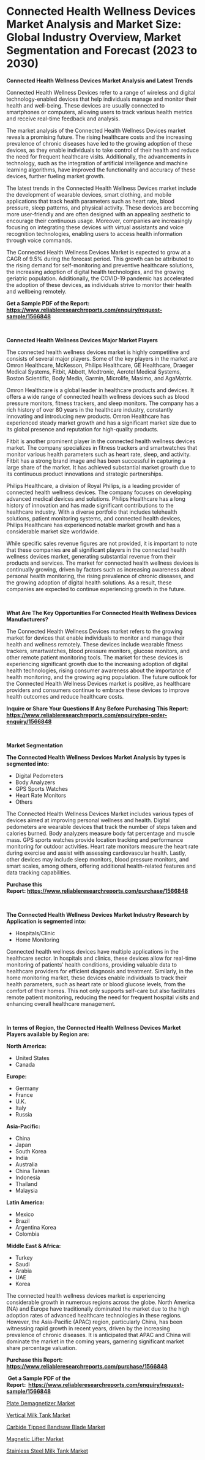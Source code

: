<p><h1>Connected Health Wellness Devices Market Analysis and Market Size: Global Industry Overview, Market Segmentation and Forecast (2023 to 2030)</h1></p><p><strong>Connected Health Wellness Devices Market Analysis and Latest Trends</strong></p>
<p><p>Connected Health Wellness Devices refer to a range of wireless and digital technology-enabled devices that help individuals manage and monitor their health and well-being. These devices are usually connected to smartphones or computers, allowing users to track various health metrics and receive real-time feedback and analysis.</p><p>The market analysis of the Connected Health Wellness Devices market reveals a promising future. The rising healthcare costs and the increasing prevalence of chronic diseases have led to the growing adoption of these devices, as they enable individuals to take control of their health and reduce the need for frequent healthcare visits. Additionally, the advancements in technology, such as the integration of artificial intelligence and machine learning algorithms, have improved the functionality and accuracy of these devices, further fueling market growth.</p><p>The latest trends in the Connected Health Wellness Devices market include the development of wearable devices, smart clothing, and mobile applications that track health parameters such as heart rate, blood pressure, sleep patterns, and physical activity. These devices are becoming more user-friendly and are often designed with an appealing aesthetic to encourage their continuous usage. Moreover, companies are increasingly focusing on integrating these devices with virtual assistants and voice recognition technologies, enabling users to access health information through voice commands.</p><p>The Connected Health Wellness Devices Market is expected to grow at a CAGR of 9.5% during the forecast period. This growth can be attributed to the rising demand for self-monitoring and preventive healthcare solutions, the increasing adoption of digital health technologies, and the growing geriatric population. Additionally, the COVID-19 pandemic has accelerated the adoption of these devices, as individuals strive to monitor their health and wellbeing remotely.</p></p>
<p><strong>Get a Sample PDF of the Report:&nbsp; <a href="https://www.reliableresearchreports.com/enquiry/request-sample/1566848">https://www.reliableresearchreports.com/enquiry/request-sample/1566848</a></strong></p>
<p>&nbsp;</p>
<p><strong>Connected Health Wellness Devices Major Market Players</strong></p>
<p><p>The connected health wellness devices market is highly competitive and consists of several major players. Some of the key players in the market are Omron Healthcare, McKesson, Philips Healthcare, GE Healthcare, Draeger Medical Systems, Fitbit, Abbott, Medtronic, Aerotel Medical Systems, Boston Scientific, Body Media, Garmin, Microlife, Masimo, and AgaMatrix.</p><p>Omron Healthcare is a global leader in healthcare products and devices. It offers a wide range of connected health wellness devices such as blood pressure monitors, fitness trackers, and sleep monitors. The company has a rich history of over 80 years in the healthcare industry, constantly innovating and introducing new products. Omron Healthcare has experienced steady market growth and has a significant market size due to its global presence and reputation for high-quality products.</p><p>Fitbit is another prominent player in the connected health wellness devices market. The company specializes in fitness trackers and smartwatches that monitor various health parameters such as heart rate, sleep, and activity. Fitbit has a strong brand image and has been successful in capturing a large share of the market. It has achieved substantial market growth due to its continuous product innovations and strategic partnerships.</p><p>Philips Healthcare, a division of Royal Philips, is a leading provider of connected health wellness devices. The company focuses on developing advanced medical devices and solutions. Philips Healthcare has a long history of innovation and has made significant contributions to the healthcare industry. With a diverse portfolio that includes telehealth solutions, patient monitoring systems, and connected health devices, Philips Healthcare has experienced notable market growth and has a considerable market size worldwide.</p><p>While specific sales revenue figures are not provided, it is important to note that these companies are all significant players in the connected health wellness devices market, generating substantial revenue from their products and services. The market for connected health wellness devices is continually growing, driven by factors such as increasing awareness about personal health monitoring, the rising prevalence of chronic diseases, and the growing adoption of digital health solutions. As a result, these companies are expected to continue experiencing growth in the future.</p></p>
<p>&nbsp;</p>
<p><strong>What Are The Key Opportunities For Connected Health Wellness Devices Manufacturers?</strong></p>
<p><p>The Connected Health Wellness Devices market refers to the growing market for devices that enable individuals to monitor and manage their health and wellness remotely. These devices include wearable fitness trackers, smartwatches, blood pressure monitors, glucose monitors, and other remote patient monitoring tools. The market for these devices is experiencing significant growth due to the increasing adoption of digital health technologies, rising consumer awareness about the importance of health monitoring, and the growing aging population. The future outlook for the Connected Health Wellness Devices market is positive, as healthcare providers and consumers continue to embrace these devices to improve health outcomes and reduce healthcare costs.</p></p>
<p><strong>Inquire or Share Your Questions If Any Before Purchasing This Report: <a href="https://www.reliableresearchreports.com/enquiry/pre-order-enquiry/1566848">https://www.reliableresearchreports.com/enquiry/pre-order-enquiry/1566848</a></strong></p>
<p>&nbsp;</p>
<p><strong>Market Segmentation</strong></p>
<p><strong>The Connected Health Wellness Devices Market Analysis by types is segmented into:</strong></p>
<p><ul><li>Digital Pedometers</li><li>Body Analyzers</li><li>GPS Sports Watches</li><li>Heart Rate Monitors</li><li>Others</li></ul></p>
<p><p>The Connected Health Wellness Devices Market includes various types of devices aimed at improving personal wellness and health. Digital pedometers are wearable devices that track the number of steps taken and calories burned. Body analyzers measure body fat percentage and muscle mass. GPS sports watches provide location tracking and performance monitoring for outdoor activities. Heart rate monitors measure the heart rate during exercise and assist with assessing cardiovascular health. Lastly, other devices may include sleep monitors, blood pressure monitors, and smart scales, among others, offering additional health-related features and data tracking capabilities.</p></p>
<p><strong>Purchase this Report:&nbsp;<a href="https://www.reliableresearchreports.com/purchase/1566848">https://www.reliableresearchreports.com/purchase/1566848</a></strong></p>
<p>&nbsp;</p>
<p><strong>The Connected Health Wellness Devices Market Industry Research by Application is segmented into:</strong></p>
<p><ul><li>Hospitals/Clinic</li><li>Home Monitoring</li></ul></p>
<p><p>Connected health wellness devices have multiple applications in the healthcare sector. In hospitals and clinics, these devices allow for real-time monitoring of patients' health conditions, providing valuable data to healthcare providers for efficient diagnosis and treatment. Similarly, in the home monitoring market, these devices enable individuals to track their health parameters, such as heart rate or blood glucose levels, from the comfort of their homes. This not only supports self-care but also facilitates remote patient monitoring, reducing the need for frequent hospital visits and enhancing overall healthcare management.</p></p>
<p>&nbsp;</p>
<p><strong>In terms of Region, the Connected Health Wellness Devices Market Players available by Region are:</strong></p>
<p>
    <p> <strong> North America: </strong>
        <ul>
            <li>United States</li>
            <li>Canada</li>
        </ul>
        </p> 
    <p> <strong> Europe: </strong>
        <ul>
            <li>Germany</li>
            <li>France</li>
            <li>U.K.</li>
            <li>Italy</li>
            <li>Russia</li>
        </ul>
        </p> 
    <p> <strong> Asia-Pacific: </strong>
        <ul>
            <li>China</li>
            <li>Japan</li>
            <li>South Korea</li>
            <li>India</li>
            <li>Australia</li>
            <li>China Taiwan</li>
            <li>Indonesia</li>
            <li>Thailand</li>
            <li>Malaysia</li>
        </ul>
        </p> 
    <p> <strong> Latin America: </strong>
        <ul>
            <li>Mexico</li>
            <li>Brazil</li>
            <li>Argentina Korea</li>
            <li>Colombia</li>
        </ul>
        </p> 
    <p> <strong> Middle East & Africa: </strong>
        <ul>
            <li>Turkey</li>
            <li>Saudi</li>
            <li>Arabia</li>
            <li>UAE</li>
            <li>Korea</li>
        </ul>
    </p>
    </p>
<p><p>The connected health wellness devices market is experiencing considerable growth in numerous regions across the globe. North America (NA) and Europe have traditionally dominated the market due to the high adoption rates of advanced healthcare technologies in these regions. However, the Asia-Pacific (APAC) region, particularly China, has been witnessing rapid growth in recent years, driven by the increasing prevalence of chronic diseases. It is anticipated that APAC and China will dominate the market in the coming years, garnering significant market share percentage valuation.</p></p>
<p><strong>Purchase this Report: <a href="https://www.reliableresearchreports.com/purchase/1566848">https://www.reliableresearchreports.com/purchase/1566848</a></strong></p>
<p>&nbsp;<strong>Get a Sample PDF of the Report:&nbsp;&nbsp;<a href="https://www.reliableresearchreports.com/enquiry/request-sample/1566848">https://www.reliableresearchreports.com/enquiry/request-sample/1566848</a></strong></p>
<p><strong></strong></p>
<p><p><a href="https://medium.com/@maeganbraun/plate-demagnetizer-market-size-growth-forecast-2023-2030-d2483a0acb39">Plate Demagnetizer Market</a></p><p><a href="https://www.linkedin.com/pulse/vertical-milk-tank-market-size-share-global-analysis-report-vukqe/">Vertical Milk Tank Market</a></p><p><a href="https://www.linkedin.com/pulse/decoding-carbide-tipped-bandsaw-blade-market-deep-dive-jt36e/">Carbide Tipped Bandsaw Blade Market</a></p><p><a href="https://medium.com/@toneygrimes2023/magnetic-lifter-market-size-growth-forecast-2023-2030-4596da00fe1c">Magnetic Lifter Market</a></p><p><a href="https://www.linkedin.com/pulse/stainless-steel-milk-tank-market-size-2023-2030-global-jvipe/">Stainless Steel Milk Tank Market</a></p></p>